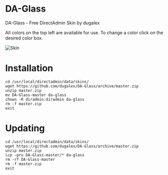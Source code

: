 # DA-Glass
DA-Glass - Free DirectAdmin Skin by dugalex

All colors on the top left are available for use. To change a color click on the desired color box. 

![Skin](https://github.com/dugalex/DA-Glass/blob/master/inc/skin.jpg)


# Installation
```
cd /usr/local/directadmin/data/skins/ 
wget https://github.com/dugalex/DA-Glass/archive/master.zip 
unzip master.zip
mv DA-Glass-master da-glass 
chown -R diradmin:diradmin da-glass 
rm -f master.zip
exit
```
# Updating
```
cd /usr/local/directadmin/data/skins/
wget https://github.com/dugalex/DA-Glass/archive/master.zip
unzip master.zip
\cp -pru DA-Glass-master/* da-glass
rm -rf DA-Glass-master
rm -f master.zip
exit
```
